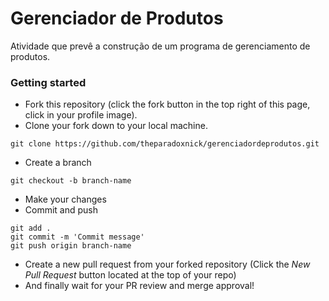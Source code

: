 # Gerenciador de Produtos

Atividade que prevê a construção de um programa de gerenciamento de produtos.

### Getting started

* Fork this repository (click the fork button in the top right of this page, click in your profile image).
* Clone your fork down to your local machine.

```
git clone https://github.com/theparadoxnick/gerenciadordeprodutos.git
```

* Create a branch

```
git checkout -b branch-name
```

* Make your changes
* Commit and push

```
git add .
git commit -m 'Commit message'
git push origin branch-name
```
* Create a new pull request from your forked repository (Click the _New Pull Request_ button located at the top of your repo)
* And finally wait for your PR review and merge approval!
